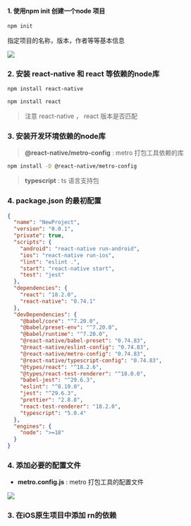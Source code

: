 
#### 1. 使用npm init 创建一个node 项目

```sh
npm init
```
指定项目的名称，版本，作者等等基本信息

![](https://pic.existorlive.cn//202405110057985.png)

### 2. 安装 react-native 和 react 等依赖的node库

```sh
npm install react-native

npm install react 
```

> 注意  react-native ， react 版本是否匹配

### 3. 安装开发环境依赖的node库

> **@react-native/metro-config** : metro 打包工具依赖的库

```sh 
npm install -D @react-native/metro-config
```

> **typescript** : ts 语言支持包 
### 4. package.json 的最初配置

```json
{
  "name": "NewProject",
  "version": "0.0.1",
  "private": true,
  "scripts": {
    "android": "react-native run-android",
    "ios": "react-native run-ios",
    "lint": "eslint .",
    "start": "react-native start",
    "test": "jest"
  },
  "dependencies": {
    "react": "18.2.0",
    "react-native": "0.74.1"
  },
  "devDependencies": {
    "@babel/core": "^7.20.0",
    "@babel/preset-env": "^7.20.0",
    "@babel/runtime": "^7.20.0",
    "@react-native/babel-preset": "0.74.83",
    "@react-native/eslint-config": "0.74.83",
    "@react-native/metro-config": "0.74.83",
    "@react-native/typescript-config": "0.74.83",
    "@types/react": "^18.2.6",
    "@types/react-test-renderer": "^18.0.0",
    "babel-jest": "^29.6.3",
    "eslint": "^8.19.0",
    "jest": "^29.6.3",
    "prettier": "2.8.8",
    "react-test-renderer": "18.2.0",
    "typescript": "5.0.4"
  },
  "engines": {
    "node": ">=18"
  }
}
```

### 4. 添加必要的配置文件

- **metro.config.js** : metro 打包工具的配置文件


![](https://pic.existorlive.cn//202405110122172.png)


### 3. 在iOS原生项目中添加 rn的依赖